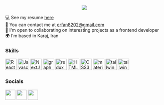 <p align="center">
<img src="https://readme-typing-svg.herokuapp.com?color=%2336BCF7&lines=Erfan+Pourazizian;Frontend+developer" >
</p>



  :computer:  See my resume  [here](https://cvbuilder.me/Builder/Pdf/fa/template26/8d4e6b47-1daa-4f2e-8a72-eec8e7f3ea14/MyResume-279[www.cvbuilder.me].pdf)<br/>
  :speech_balloon: You can contact me at [erfan8202@gmail.com](mailto:erfan8202@gmail.com)<br/>
  🤝 I'm open to collaborating on interesting projects as a frontend developer<br/>
  🌍 I'm based in Karaj, Iran<br/>


                  
### Skills
<p align="left">
 <img
      src="https://raw.githubusercontent.com/danielcranney/readme-generator/main/public/icons/skills/react-colored.svg"
      width="36"
      height="36"
      alt="React"
    />
    <img
      src="https://raw.githubusercontent.com/danielcranney/readme-generator/main/public/icons/skills/javascript-colored.svg"
      width="36"
      height="36"
      alt="Javascript"
    />
    <img
      src="https://raw.githubusercontent.com/danielcranney/readme-generator/main/public/icons/skills/nextjs-colored-dark.svg"
      width="36"
      height="36"
      alt="NextJS"
    />
    <img
      src="https://user-images.githubusercontent.com/91010211/188341906-3114e924-f30e-44ab-9bc9-ed8860be4f81.png"
      width="36"
      height="36"
      alt="graphql"
    />
    <img
      src="https://user-images.githubusercontent.com/91010211/188340918-c74b096e-2f4f-4099-baa1-dcf3e88dea9f.png"
      width="36"
      height="36"
      alt="redux"
    />
    <img
      src="https://raw.githubusercontent.com/danielcranney/readme-generator/main/public/icons/skills/html5-colored.svg"
      width="36"
      height="36"
      alt="HTML5"
    />
    <img
      src="https://raw.githubusercontent.com/danielcranney/readme-generator/main/public/icons/skills/css3-colored.svg"
      width="36"
      height="36"
      alt="CSS3"
    />
    <img
      src="https://raw.githubusercontent.com/danielcranney/readme-generator/main/public/icons/skills/materialui-colored.svg"
      width="36"
      height="36"
      alt="material ui"
    />
    <img
      src="https://user-images.githubusercontent.com/91010211/188340699-3d440d9e-804c-4bcb-8194-1a6eba89db5b.png"
      width="36"
      height="36"
      alt="tailwind"
    />
      <img
      src="https://raw.githubusercontent.com/danielcranney/readme-generator/main/public/icons/skills/sass-colored.svg"
      width="36"
      height="36"
      alt="tailwind"
    />
</p>
                    
### Socials
                  
<p align="left">
   <a href="https://ir.linkedin.com/in/erfan-pourazizian" target="_blank" rel="noreferrer"><img src="https://raw.githubusercontent.com/danielcranney/readme-generator/main/public/icons/socials/linkedin.svg" width="32" height="32" /></a>
    <a href="https://www.instagram.com/dev.enzo" target="_blank" rel="noreferrer"><img src="https://raw.githubusercontent.com/danielcranney/readme-generator/main/public/icons/socials/instagram.svg" width="32" height="32" /></a>
<a href="https://www.github.com/erfan-pourazizian" target="_blank" rel="noreferrer"><img src="https://raw.githubusercontent.com/danielcranney/readme-generator/main/public/icons/socials/github-dark.svg" width="32" height="32" /></a>
 
 </p>


